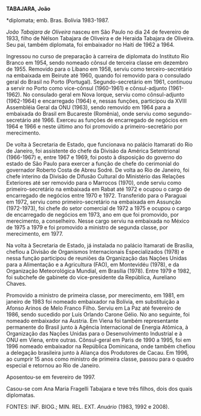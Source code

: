 **TABAJARA, João**

\*diplomata; emb. Bras. Bolívia 1983-1987.

*João Tabajara de Oliveira* nasceu em São Paulo no dia 24 de fevereiro
de 1933, filho de Nélson Tabajara de Oliveira e de Heraida Tabajara de
Oliveira. Seu pai, também diplomata, foi embaixador no Haiti de 1962 a
1964.

Ingressou no curso de preparação à carreira de diplomata do Instituto
Rio Branco em 1954, sendo nomeado cônsul de terceira classe em dezembro
de 1955. Removido para o Líbano em 1958, serviu como terceiro-secretário
na embaixada em Beirute até 1960, quando foi removido para o consulado
geral do Brasil no Porto (Portugal). Segundo-secretário em 1961,
continuou a servir no Porto como vice-cônsul (1960-1961) e
cônsul-adjunto (1961-1962). No consulado geral em Nova Iorque, serviu
como cônsul-adjunto (1962-1964) e encarregado (1964) e, nessas funções,
participou da XVIII Assembléia Geral da ONU (1963), sendo removido em
1964 para a embaixada do Brasil em Bucareste (Romênia), onde serviu como
segundo-secretário até 1966. Exerceu as funções de encarregado de
negócios em 1964 e 1966 e neste último ano foi promovido a
primeiro-secretário por merecimento.

De volta à Secretaria de Estado, que funcionava no palácio Itamarati do
Rio de Janeiro, foi assistente do chefe da Divisão da América
Setentrional (1966-1967) e, entre 1967 e 1969, foi posto à disposição do
governo do estado de São Paulo para exercer a função de chefe do
cerimonial do governador Roberto Costa de Abreu Sodré. De volta ao Rio
de Janeiro, foi chefe interino da Divisão de Difusão Cultural do
Ministério das Relações Exteriores até ser removido para o Marrocos
(1970), onde serviu como primeiro-secretário na embaixada em Rabat até
1972 e ocupou o cargo de encarregado de negócios entre 1970 e 1972.
Transferido para o Paraguai em 1972, serviu como primeiro-secretário na
embaixada em Assunção (1972-1973), foi chefe do setor comercial de 1972
a 1975 e ocupou o cargo de encarregado de negócios em 1973, ano em que
foi promovido, por merecimento, a conselheiro. Nesse cargo serviu na
embaixada no México de 1975 a 1979 e foi promovido a ministro de segunda
classe, por merecimento, em 1977.

Na volta à Secretaria de Estado, já instalada no palácio Itamarati de
Brasília, chefiou a Divisão de Organismos Internacionais Especializados
(1978) e nessa função participou de reuniões da Organização das Nações
Unidas para a Alimentação e a Agricultura (FAO), em Montevidéu (1978), e
da Organização Meteorológica Mundial, em Brasília (1978). Entre 1979 e
1982, foi subchefe de gabinete do vice-presidente da República,
Aureliano Chaves.

Promovido a ministro de primeira classe, por merecimento, em 1981, em
janeiro de 1983 foi nomeado embaixador na Bolívia, em substituição a
Afonso Arinos de Melo Franco Filho. Serviu em La Paz até fevereiro de
1986, sendo sucedido por Luís Orlando Carone Gélio. No ano seguinte, foi
nomeado embaixador na Áustria. Em Viena foi também representante
permanente do Brasil junto à Agência Internacional de Energia Atômica, à
Organização das Nações Unidas para o Desenvolvimento Industrial e à ONU
em Viena, entre outras. Cônsul-geral em Paris de 1990 a 1995, foi em
1996 nomeado embaixador na República Dominicana, onde também chefiou a
delegação brasileira junto à Aliança dos Produtores de Cacau. Em 1996,
ao cumprir 15 anos como ministro de primeira classe, passou para o
quadro especial e retornou ao Rio de Janeiro.

Aposentou-se em fevereiro de 1997.

Casou-se com Ana Maria Fragelli Tabajara e teve três filhos, dois dos
quais diplomatas.

FONTES: INF. BIOG.; MIN. REL. EXT. *Anuário* (1983, 1992 e 2008).

 
